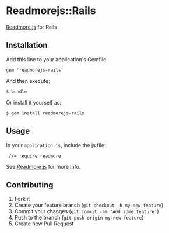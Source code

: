 # Readmorejs::Rails

[Readmore.js](https://github.com/jedfoster/Readmore.js) for Rails

## Installation

Add this line to your application's Gemfile:

    gem 'readmorejs-rails'

And then execute:

    $ bundle

Or install it yourself as:

    $ gem install readmorejs-rails

## Usage

In your `application.js`, include the js file:

     //= require readmore

See [Readmore.js](https://github.com/jedfoster/Readmore.js) for more info.

## Contributing

1. Fork it
2. Create your feature branch (`git checkout -b my-new-feature`)
3. Commit your changes (`git commit -am 'Add some feature'`)
4. Push to the branch (`git push origin my-new-feature`)
5. Create new Pull Request
